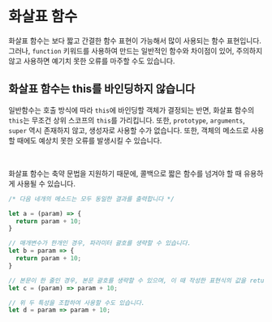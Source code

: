 # 화살표 함수

화살표 함수는 보다 짧고 간결한 함수 표현이 가능해서 많이 사용되는 함수 표현입니다. 그러나, `function` 키워드를 사용하여 만드는 일반적인 함수와 차이점이 있어, 주의하지 않고 사용하면 예기치 못한 오류를 마주할 수도 있습니다.

## 화살표 함수는 this를 바인딩하지 않습니다

일반함수는 호출 방식에 따라 `this`에 바인딩할 객체가 결정되는 반면, 화살표 함수의 `this`는 무조건 상위 스코프의 `this`를 가리킵니다. 또한, `prototype`, `arguments`, `super` 역시 존재하지 않고, 생성자로 사용할 수가 없습니다. 또한, 객체의 메소드로 사용할 때에도 예상치 못한 오류를 발생시킬 수 있습니다.

```js
```

<br />
화살표 함수는 축약 문법을 지원하기 때문에, 콜백으로 짧은 함수를 넘겨야 할 때 유용하게 사용될 수 있습니다.

```js
/* 다음 네개의 메소드는 모두 동일한 결과를 출력합니다 */

let a = (param) => {
  return param + 10;
}

// 매개변수가 한개인 경우, 파라미터 괄호를 생략할 수 있습니다.
let b = param => {
  return param + 10;
}

// 본문이 한 줄인 경우, 본문 괄호를 생략할 수 있으며, 이 때 작성한 표현식의 값을 return 합니다.
let c = (param) => param + 10;

// 위 두 특성을 조합하여 사용할 수도 있습니다.
let d = param => param + 10;
```